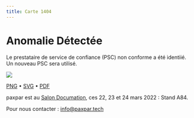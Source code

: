 ```yaml
---
title: Carte 1404
---
```


# Anomalie Détectée

Le prestataire de service de confiance (PSC) non conforme a été identiié. Un nouveau PSC sera utilisé.


![](https://media.paxpar.tech/ludi/card_1404_recto.png)

[PNG](https://media.paxpar.tech/ludi/card_1404_recto.png) • [SVG](https://media.paxpar.tech/ludi/card_1404_recto.svg) • [PDF](https://media.paxpar.tech/ludi/card_1404_recto.pdf)

paxpar est au [Salon Documation](https://www.documation.fr/info_societe/527/paxpartech.html), ces 22, 23 et 24 mars 2022 : Stand A84.

Pour nous contacter : info@paxpar.tech


